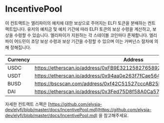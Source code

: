 # IncentivePool

이 컨트랙트는 엘리파이의 예치에 대한 보상으로 주어지는 ELFI 토큰을 분배하는 컨트랙트입니다. 유저의 예치금 및 예치 기간에 따라 ELFI 토큰의 보상 수령을 계산하고, 보상을 수령할 수 있습니다. 엘리파이가 지원하는 각 스테이블 코인마다 존재합니다. 엘리파이 어드민이 초당 보상 수령과 보상 기간을 수정할 수 있으며 이는 거버넌스 절차에 의해 정해집니다.

| Currency | Address |
| --- | --- |
| USDC | https://etherscan.io/address/0xFB9E3212582765892AEF44A7c0084cE183E08e90 |
| USDT | https://etherscan.io/address/0x94aa0e263f7fCae5648A1062877FE66788402f71 |
| BUSD | https://bscscan.com/address/0xf42C51527cccAB25b70ad46b6C79353d0F2cDdfC |
| DAI | https://etherscan.io/address/0x3Fed75D8f58A0Ca57ecaB7446580266AC846De06 |

자세한 컨트랙트 스펙은 [https://github.com/elysia-dev/elyfi/blob/master/docs/IncentivePool.md](https://github.com/elysia-dev/elyfi/blob/master/docs/IncentivePool.md) 을 참고해주세요.